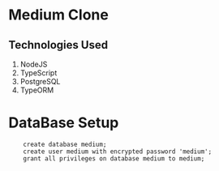 # Medium Clone 


## Technologies Used

1. NodeJS
2. TypeScript 
3. PostgreSQL
4. TypeORM

# DataBase Setup

``` psql 
    create database medium;
    create user medium with encrypted password 'medium';
    grant all privileges on database medium to medium;
 ```